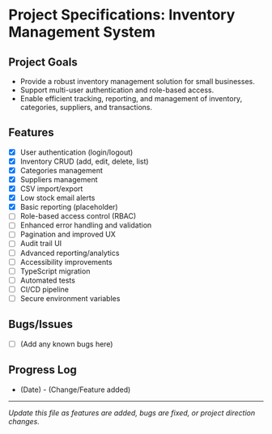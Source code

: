 # Project Specifications: Inventory Management System

## Project Goals
- Provide a robust inventory management solution for small businesses.
- Support multi-user authentication and role-based access.
- Enable efficient tracking, reporting, and management of inventory, categories, suppliers, and transactions.

## Features
- [x] User authentication (login/logout)
- [x] Inventory CRUD (add, edit, delete, list)
- [x] Categories management
- [x] Suppliers management
- [x] CSV import/export
- [x] Low stock email alerts
- [x] Basic reporting (placeholder)
- [ ] Role-based access control (RBAC)
- [ ] Enhanced error handling and validation
- [ ] Pagination and improved UX
- [ ] Audit trail UI
- [ ] Advanced reporting/analytics
- [ ] Accessibility improvements
- [ ] TypeScript migration
- [ ] Automated tests
- [ ] CI/CD pipeline
- [ ] Secure environment variables

## Bugs/Issues
- [ ] (Add any known bugs here)

## Progress Log
- (Date) - (Change/Feature added)

---
*Update this file as features are added, bugs are fixed, or project direction changes.* 